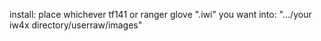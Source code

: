 install: place whichever tf141 or ranger glove ".iwi" you want into: ".../your iw4x directory/userraw/images"
